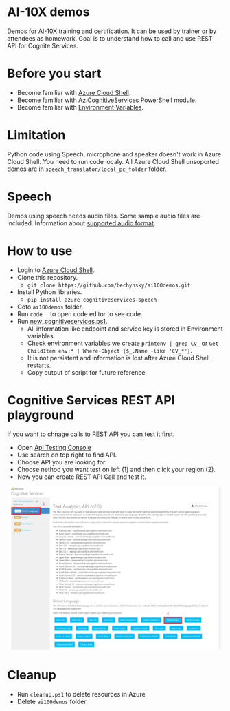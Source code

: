 # AI-10X demos
Demos for [AI-10X](https://docs.microsoft.com/en-us/learn/certifications/exams/ai-100) training and certification. It can be used by trainer or by attendees as homework. Goal is to understand how to call and use REST API for Cognite Services.

# Before you start
- Become familiar with [Azure Cloud Shell](https://docs.microsoft.com/en-us/azure/cloud-shell/overview).
- Become familiar with [Az.CognitiveServices](https://docs.microsoft.com/en-us/powershell/module/az.cognitiveservices/?view=azps-5.0.0#cognitive-services) PowerShell module.
- Become familiar with [Environment Variables](https://docs.microsoft.com/en-us/powershell/module/microsoft.powershell.core/about/about_environment_variables?view=powershell-7).

# Limitation
Python code using Speech, microphone and speaker doesn't work in Azure Cloud Shell. You need to run code localy. All Azure Cloud Shell unsoported demos are in ```speech_translator/local_pc_folder``` folder. 

# Speech

Demos using speech needs audio files. Some sample audio files are included. Information about [supported audio format](https://docs.microsoft.com/en-us/azure/cognitive-services/speech-service/rest-speech-to-text#audio-formats).

# How to use

- Login to [Azure Cloud Shell](https://shell.azure.com).
- Clone this repository.
  - ```git clone https://github.com/bechynsky/ai100demos.git```
- Install Python libraries.
  - ```pip install azure-cognitiveservices-speech```
- Goto ```ai100demos``` folder.
- Run ```code .``` to open code editor to see code.
- Run [new_cognitiveservices.ps1](new_cognitiveservices.ps1).
  - All information like endpoint and service key is stored in Environment variables. 
  - Check environment variables we create ```printenv | grep CV_``` or ```Get-ChildItem env:* | Where-Object {$_.Name -like 'CV_*'}```.
  - It is not persistent and information is lost after Azure Cloud Shell restarts.
  - Copy output of script for future reference.

# Cognitive Services REST API playground
If you want to chnage calls to REST API you can test it first.

- Open [Api Testing Console](https://westeurope.dev.cognitive.microsoft.com/docs/services)
- Use search on top right to find API.
- Choose API you are looking for.
- Choose nethod you want test on left (1) and then click your region (2).
- Now you can create REST API Call and test it.

![REST API Test Console](rest_api_test_1.jpg)


# Cleanup
- Run ```cleanup.ps1``` to delete resources in Azure
- Delete ```ai100demos``` folder 